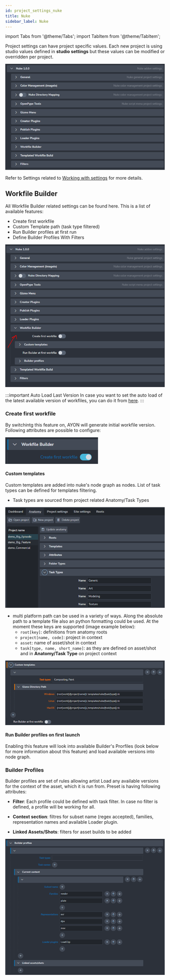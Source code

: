 ```yaml
---
id: project_settings_nuke
title: Nuke
sidebar_label: Nuke
---
```


import Tabs from '@theme/Tabs';
import TabItem from '@theme/TabItem';

Project settings can have project specific values. Each new project is using studio values defined in **studio settings** but these values can be modified or overridden per project.

![nuke_settings](assets/nuke_settings.png)

Refer to Settings related to [Working with settings](../admin_settings) for more details.

## Workfile Builder

All Workfile Builder related settings can be found here. This is a list of available features:
- Create first workfile
- Custom Template path (task type filtered)
- Run Builder profiles at first run
- Define Builder Profiles With Filters


![nuke_workfile_options_location](assets/nuke_workfile_builder_location.png)


:::important Auto Load Last Version
In case you want to set the auto load of the latest available version of workfiles, you can do it from [here](project_settings_core#open-last-workfile-at-launch).
:::

### Create first workfile

By switchintg this feature on, AYON will generate initial workfile version. Following attributes are possible to configure:


![nuke_workfile_options_create_first_version](assets/nuke_workfile_builder_create_first_workfile.png)


#### Custom templates
Custom templates are added into nuke's node graph as nodes. List of task types can be defined for templates filtering.

- Task types are sourced from project related Anatomy/Task Types


![nuke_workfile_builder_template_task_type](assets/nuke_workfile_builder_template_task_type.png)


 - multi platform path can be used in a variety of ways. Along the absolute path to a template file also an python formatting could be used. At the moment these keys are supported (image example below):
   - `root[key]`: definitions from anatomy roots
   - `project[name, code]`: project in context
   - `asset`: name of asset/shot in context
   - `task[type, name, short_name]`: as they are defined on asset/shot and in **Anatomy/Task Type** on project context

![nuke_workfile_builder_template_anatomy](assets/nuke_workfile_builder_template_anatomy.png)

#### Run Builder profiles on first launch
Enabling this feature will look into available Builder's Prorfiles (look below for more information about this feature) and load available versions into node graph.

### Builder Profiles
Builder profiles are set of rules allowing artist Load any available versions for the context of the asset, which it is run from. Preset is having following attributes:

- **Filter**: Each profile could be defined with task filter. In case no filter is defined, a profile will be working for all.

- **Context section**: filtres for subset name (regex accepted), families, representation names and available Loader plugin.

- **Linked Assets/Shots**: filters for asset builds to be added


![nuke_workfile_builder_profiles](assets/nuke_workfile_builder_profiles.png)
